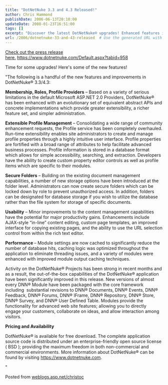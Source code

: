 ```yaml
---
title: "DotNetNuke 3.3 and 4.3 Released!"
author: Chris Hammond
publishDate: 2006-06-13T20:10:00
updateDate: 2008-01-23T16:51:00
tags: []
excerpt: "Discover the latest DotNetNuke® upgrades! Enhanced features include Membership, Profile Management, Secure Folders, Usability, and Performance boosts. Download for free now! #DotNetNuke #Upgrade #Features"
url: /2006/dotnetnuke-33-and-43-released  # Use the generated URL with year
---
```

<P><A href="https://www.dotnetnuke.com/Default.aspx?tabid=958">Check out the press release here.</A>&nbsp;<A href="https://www.dotnetnuke.com/Default.aspx?tabid=958">https://www.dotnetnuke.com/Default.aspx?tabid=958</A></P> <P>Time for some upgrades! Here's some of the new features!</P> <P>"The following is a handful of the new features and improvements in DotNetNuke® 3.3/4.3:</P> <P><STRONG>Membership, Roles, Profile Providers</STRONG> – Based on a variety of serious limitations in the default Microsoft ASP.NET 2.0 Providers, DotNetNuke® has been enhanced with an evolutionary set of equivalent abstract APIs and concrete implementations which provide greater extensibility, a richer feature set, and simpler administration.</P> <P><STRONG>Extensible Profile Management</STRONG> – Consolidating a wide range of community enhancement requests, the Profile service has been completely overhauled. Run-time extensibility enables site administrators to create and manage profile properties through a highly intuitive user interface. Profile properties are fortified with a broad range of attributes to help facilitate advanced business processes. Profile information is stored in a database format which allows for simple accessibility, searching, and extraction. Developers have the ability to create custom property editor controls as well as profile items which are specific to their modules.</P> <P><STRONG>Secure Folders</STRONG> – Building on the existing document management capabilities, a number of new storage options have been introduced at the folder level. Administrators can now create secure folders which can be locked down by role to prevent unauthorized access. In addition, folders can be designated for database storage if you wish to utilize the database rather than the file system for storage of specific documents.</P> <P><STRONG>Usability</STRONG> – Minor improvements to the content management capabilities have the potential for major productivity gains. Enhancements include AJAX-style “in-line” content editing, custom page templates, an improved interface for copying existing pages, and the ability to use the URL selection control from within the rich text editor.</P> <P><STRONG>Performance </STRONG>– Module settings are now cached to significantly reduce the number of database hits, caching logic was optimized throughout the application to eliminate threading issues, and a variety of modules were enhanced with improved module output caching techniques.</P> <P>Activity on the DotNetNuke® Projects has been strong in recent months and as a result, the out-of-the-box capabilities of the DotNetNuke® application have been significantly improved in this release. New versions of almost every DNN® Module have been packaged with the core framework including&nbsp; substantial revisions to DNN® Documents, DNN® Events, DNN® Feedback, DNN® Forums, DNN® IFrame, DNN® Repository, DNN® Store, DNN® Survey, and DNN® User Defined Table. Modules provide the functionality for advanced web site features; allowing you to directly engage your customers, collaborate on ideas, and allow interaction among visitors.</P> <P><STRONG>Pricing and Availability</STRONG> </P> <P>DotNetNuke® is available for free download. The complete application source code is distributed under an enterprise-friendly open source license ( BSD ); providing the maximum freedom in both non-commercial and commercial environments. More information about DotNetNuke® can be found by visiting <A href="">https://www.dotnetnuke.com</A>. </P> <P>"</P> Posted from <A href="https://weblogs.asp.net/christoc/">weblogs.asp.net/christoc</a>


